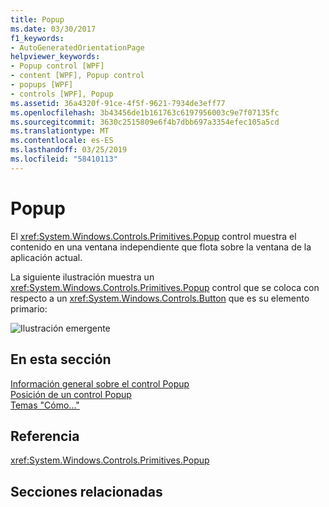 ```yaml
---
title: Popup
ms.date: 03/30/2017
f1_keywords:
- AutoGeneratedOrientationPage
helpviewer_keywords:
- Popup control [WPF]
- content [WPF], Popup control
- popups [WPF]
- controls [WPF], Popup
ms.assetid: 36a4320f-91ce-4f5f-9621-7934de3eff77
ms.openlocfilehash: 3b43456de1b161763c6197956003c9e7f07135fc
ms.sourcegitcommit: 3630c2515809e6f4b7dbb697a3354efec105a5cd
ms.translationtype: MT
ms.contentlocale: es-ES
ms.lasthandoff: 03/25/2019
ms.locfileid: "58410113"
---
```

# <a name="popup"></a>Popup
El <xref:System.Windows.Controls.Primitives.Popup> control muestra el contenido en una ventana independiente que flota sobre la ventana de la aplicación actual.  
  
 La siguiente ilustración muestra un <xref:System.Windows.Controls.Primitives.Popup> control que se coloca con respecto a un <xref:System.Windows.Controls.Button> que es su elemento primario:  
  
 ![Ilustración emergente](./media/popup/popup-picture-button.jpg)  
  
## <a name="in-this-section"></a>En esta sección  
 [Información general sobre el control Popup](popup-overview.md)  
 [Posición de un control Popup](popup-placement-behavior.md)  
 [Temas "Cómo..."](popup-how-to-topics.md)  
  
## <a name="reference"></a>Referencia  
 <xref:System.Windows.Controls.Primitives.Popup>  
  
## <a name="related-sections"></a>Secciones relacionadas
